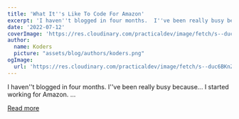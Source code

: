 ```yaml
---
title: 'What It''s Like To Code For Amazon'
excerpt: 'I haven''t blogged in four months.  I''ve been really busy because... I started working for Amazon. ...'
date: '2022-07-12'
coverImage: 'https://res.cloudinary.com/practicaldev/image/fetch/s--duc6BKnZ--/c_imagga_scale,f_auto,fl_progressive,h_420,q_auto,w_1000/https://dev-to-uploads.s3.amazonaws.com/uploads/articles/dpbnh0kcpnjj25j6kwig.jpg'
author:
  name: Koders
  picture: "assets/blog/authors/koders.png"
ogImage:
  url: 'https://res.cloudinary.com/practicaldev/image/fetch/s--duc6BKnZ--/c_imagga_scale,f_auto,fl_progressive,h_420,q_auto,w_1000/https://dev-to-uploads.s3.amazonaws.com/uploads/articles/dpbnh0kcpnjj25j6kwig.jpg'
---
```


I haven''t blogged in four months.  I''ve been really busy because... I started working for Amazon. ...

[Read more](https://dev.to/bytebodger/what-its-like-to-code-for-amazon-4nke)
